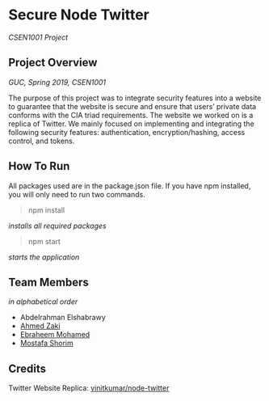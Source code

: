 # Secure Node Twitter
*CSEN1001 Project*

## Project Overview
*GUC, Spring 2019, CSEN1001*

The purpose of this project was to integrate security features into a website to guarantee that the website is secure and ensure that users’ private data conforms with the CIA triad requirements. The website we worked on is a replica of Twitter. We mainly focused on implementing and integrating the following security features: authentication, encryption/hashing, access control, and tokens.

## How To Run
All packages used are in the package.json file. If you have npm installed, you will only need to run two commands.

> npm install

*installs all required packages*

> npm start

*starts the application*

## Team Members
*in alphabetical order*

* Abdelrahman Elshabrawy
* [Ahmed Zaki](https://github.com/Zakyyy)
* [Ebraheem Mohamed](https://github.com/Ebraheem1)
* [Mostafa Shorim](https://github.com/shorim)

## Credits

Twitter Website Replica: [vinitkumar/node-twitter](https://github.com/vinitkumar/node-twitter)
